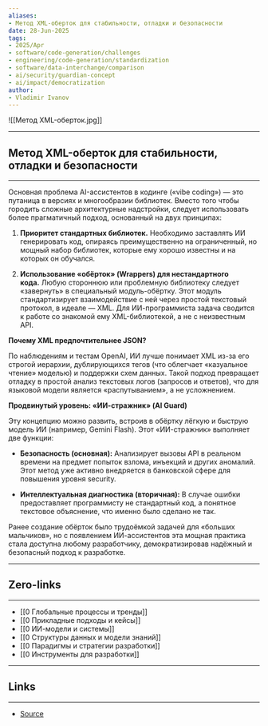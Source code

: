 ```yaml
---
aliases: 
- Метод XML-оберток для стабильности, отладки и безопасности 
date: 28-Jun-2025
tags:
- 2025/Apr
- software/code-generation/challenges
- engineering/code-generation/standardization
- software/data-interchange/comparison
- ai/security/guardian-concept
- ai/impact/democratization
author:
- Vladimir Ivanov
---
```

![[Метод XML-оберток.jpg]]

-----
##  Метод XML-оберток для стабильности, отладки и безопасности 
-----
Основная проблема AI-ассистентов в кодинге («vibe coding») — это путаница в версиях и многообразии библиотек. Вместо того чтобы городить сложные архитектурные надстройки, следует использовать более прагматичный подход, основанный на двух принципах:

1. **Приоритет стандартных библиотек.** Необходимо заставлять ИИ генерировать код, опираясь преимущественно на ограниченный, но мощный набор библиотек, которые ему хорошо известны и на которых он обучался.
    
2. **Использование «обёрток» (Wrappers) для нестандартного кода.** Любую стороннюю или проблемную библиотеку следует «завернуть» в специальный модуль-обёртку. Этот модуль стандартизирует взаимодействие с ней через простой текстовый протокол, в идеале — XML. Для ИИ-программиста задача сводится к работе со знакомой ему XML-библиотекой, а не с неизвестным API.
    

**Почему XML предпочтительнее JSON?**  

По наблюдениям и тестам OpenAI, ИИ лучше понимает XML из-за его строгой иерархии, дублирующихся тегов (что облегчает «казуальное чтение» моделью) и поддержки схем данных. Такой подход превращает отладку в простой анализ текстовых логов (запросов и ответов), что для языковой модели является «распутыванием», а не усложнением.

**Продвинутый уровень: «ИИ-стражник» (AI Guard)**  

Эту концепцию можно развить, встроив в обёртку лёгкую и быструю модель ИИ (например, Gemini Flash). Этот «ИИ-стражник» выполняет две функции:

- **Безопасность (основная):** Анализирует вызовы API в реальном времени на предмет попыток взлома, инъекций и других аномалий. Этот метод уже активно внедряется в банковской сфере для повышения уровня security.
    
- **Интеллектуальная диагностика (вторичная):** В случае ошибки предоставляет программисту не стандартный код, а понятное текстовое объяснение, что именно было сделано не так.
    

Ранее создание обёрток было трудоёмкой задачей для «больших мальчиков», но с появлением ИИ-ассистентов эта мощная практика стала доступна любому разработчику, демократизировав надёжный и безопасный подход к разработке.

---
## Zero-links
---
- [[0 Глобальные процессы и тренды]]
- [[0 Прикладные подходы и кейсы]]
- [[0 ИИ-модели и системы]]
- [[0 Структуры данных и модели знаний]]
- [[0 Парадигмы и стратегии разработки]]
- [[0 Инструменты для разработки]]

---
## Links
---
- [Source](https://t.me/turboproject/1632)